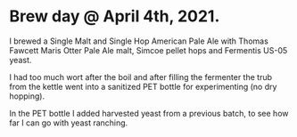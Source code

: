 # Brew day @ April 4th, 2021.

I brewed a Single Malt and Single Hop American Pale Ale with Thomas
Fawcett Maris Otter Pale Ale malt, Simcoe pellet hops and Fermentis
US-05 yeast.

I had too much wort after the boil and after filling  the fermenter the
trub from the kettle went into a sanitized PET bottle for experimenting
(no dry hopping).

In the PET bottle I added harvested yeast from a previous batch, to see
how far I can go with yeast ranching.
